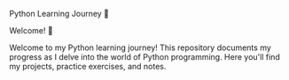 Python Learning Journey 🐍





Welcome! 👋

Welcome to my Python learning journey! This repository documents my progress as I delve into the world of Python programming. Here you'll find my projects, practice exercises, and notes.